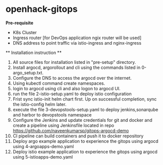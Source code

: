 # openhack-gitops

**Pre-requisite**
* K8s Cluster
* Ingress router [for DevOps application ngix router will be used]
* DNS address to point traffic via istio-ingress and nginx-ingress

** Installation instruction ** 
1. All source files for installation listed in "pre-setup" directory.
2. Install argocd, argorollout and cli using the commands listed in 0-argo_setup.txt.
3. Configure the DNS to access the argocd over the internet.
4. Using kubectl command create namespaces.
5. login to argocd using cli and also logon to argocd UI.
6. run the file 2-istio-setup.yaml  to deploy istio configuration 
7. Frist sync istio-init helm chart first. Up on successful completion, sync the istio-config helm later.
8. execute the file 3-devopstools-setup.yaml to deploy jenkins,sonarqube and harbor to devopstools namespace
9. Configure the Jenkins and update credentials for git and docker and create a pipeline using Jenkinsfile located in repo https://github.com/naveenkumarsp/gitops-argocd-demo
10. CI pipeline can build containers and push it to docker repository
11. Deploy argo example application to experience the gitops using argocd using 4-argoapps-demo.yaml
12. Deploy istio example application to experience the gitops using argocd using 5-istioapps-demo.yaml
